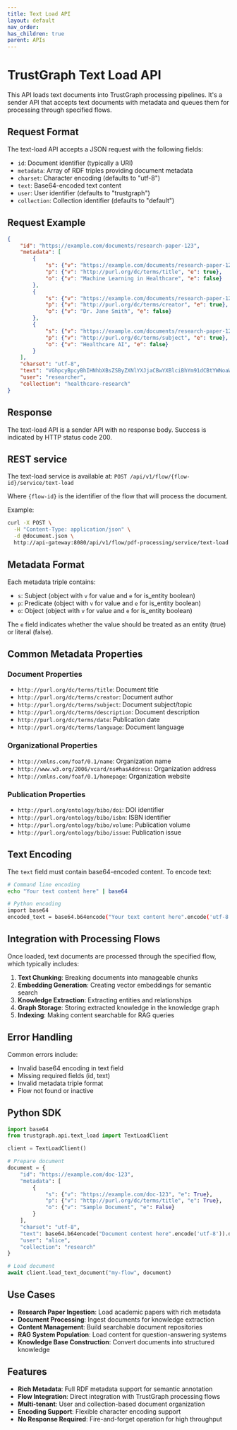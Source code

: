 ```yaml
---
title: Text Load API
layout: default
nav_order: 
has_children: true
parent: APIs
---
```


# TrustGraph Text Load API

This API loads text documents into TrustGraph processing pipelines. It's a sender API 
that accepts text documents with metadata and queues them for processing through 
specified flows.

## Request Format

The text-load API accepts a JSON request with the following fields:
- `id`: Document identifier (typically a URI)
- `metadata`: Array of RDF triples providing document metadata
- `charset`: Character encoding (defaults to "utf-8")
- `text`: Base64-encoded text content
- `user`: User identifier (defaults to "trustgraph")
- `collection`: Collection identifier (defaults to "default")

## Request Example

```json
{
    "id": "https://example.com/documents/research-paper-123",
    "metadata": [
        {
            "s": {"v": "https://example.com/documents/research-paper-123", "e": true},
            "p": {"v": "http://purl.org/dc/terms/title", "e": true},
            "o": {"v": "Machine Learning in Healthcare", "e": false}
        },
        {
            "s": {"v": "https://example.com/documents/research-paper-123", "e": true},
            "p": {"v": "http://purl.org/dc/terms/creator", "e": true},
            "o": {"v": "Dr. Jane Smith", "e": false}
        },
        {
            "s": {"v": "https://example.com/documents/research-paper-123", "e": true},
            "p": {"v": "http://purl.org/dc/terms/subject", "e": true},
            "o": {"v": "Healthcare AI", "e": false}
        }
    ],
    "charset": "utf-8",
    "text": "VGhpcyBpcyBhIHNhbXBsZSByZXNlYXJjaCBwYXBlciBhYm91dCBtYWNoaW5lIGxlYXJuaW5nIGluIGhlYWx0aGNhcmUuLi4=",
    "user": "researcher",
    "collection": "healthcare-research"
}
```

## Response

The text-load API is a sender API with no response body. Success is indicated by HTTP status code 200.

## REST service

The text-load service is available at:
`POST /api/v1/flow/{flow-id}/service/text-load`

Where `{flow-id}` is the identifier of the flow that will process the document.

Example:
```bash
curl -X POST \
  -H "Content-Type: application/json" \
  -d @document.json \
  http://api-gateway:8080/api/v1/flow/pdf-processing/service/text-load
```

## Metadata Format

Each metadata triple contains:
- `s`: Subject (object with `v` for value and `e` for is_entity boolean)
- `p`: Predicate (object with `v` for value and `e` for is_entity boolean)
- `o`: Object (object with `v` for value and `e` for is_entity boolean)

The `e` field indicates whether the value should be treated as an entity (true) or literal (false).

## Common Metadata Properties

### Document Properties
- `http://purl.org/dc/terms/title`: Document title
- `http://purl.org/dc/terms/creator`: Document author
- `http://purl.org/dc/terms/subject`: Document subject/topic
- `http://purl.org/dc/terms/description`: Document description
- `http://purl.org/dc/terms/date`: Publication date
- `http://purl.org/dc/terms/language`: Document language

### Organizational Properties
- `http://xmlns.com/foaf/0.1/name`: Organization name
- `http://www.w3.org/2006/vcard/ns#hasAddress`: Organization address
- `http://xmlns.com/foaf/0.1/homepage`: Organization website

### Publication Properties
- `http://purl.org/ontology/bibo/doi`: DOI identifier
- `http://purl.org/ontology/bibo/isbn`: ISBN identifier
- `http://purl.org/ontology/bibo/volume`: Publication volume
- `http://purl.org/ontology/bibo/issue`: Publication issue

## Text Encoding

The `text` field must contain base64-encoded content. To encode text:

```bash
# Command line encoding
echo "Your text content here" | base64

# Python encoding
import base64
encoded_text = base64.b64encode("Your text content here".encode('utf-8')).decode('utf-8')
```

## Integration with Processing Flows

Once loaded, text documents are processed through the specified flow, which typically includes:

1. **Text Chunking**: Breaking documents into manageable chunks
2. **Embedding Generation**: Creating vector embeddings for semantic search
3. **Knowledge Extraction**: Extracting entities and relationships
4. **Graph Storage**: Storing extracted knowledge in the knowledge graph
5. **Indexing**: Making content searchable for RAG queries

## Error Handling

Common errors include:
- Invalid base64 encoding in text field
- Missing required fields (id, text)
- Invalid metadata triple format
- Flow not found or inactive

## Python SDK

```python
import base64
from trustgraph.api.text_load import TextLoadClient

client = TextLoadClient()

# Prepare document
document = {
    "id": "https://example.com/doc-123",
    "metadata": [
        {
            "s": {"v": "https://example.com/doc-123", "e": True},
            "p": {"v": "http://purl.org/dc/terms/title", "e": True},
            "o": {"v": "Sample Document", "e": False}
        }
    ],
    "charset": "utf-8",
    "text": base64.b64encode("Document content here".encode('utf-8')).decode('utf-8'),
    "user": "alice",
    "collection": "research"
}

# Load document
await client.load_text_document("my-flow", document)
```

## Use Cases

- **Research Paper Ingestion**: Load academic papers with rich metadata
- **Document Processing**: Ingest documents for knowledge extraction
- **Content Management**: Build searchable document repositories
- **RAG System Population**: Load content for question-answering systems
- **Knowledge Base Construction**: Convert documents into structured knowledge

## Features

- **Rich Metadata**: Full RDF metadata support for semantic annotation
- **Flow Integration**: Direct integration with TrustGraph processing flows
- **Multi-tenant**: User and collection-based document organization
- **Encoding Support**: Flexible character encoding support
- **No Response Required**: Fire-and-forget operation for high throughput
